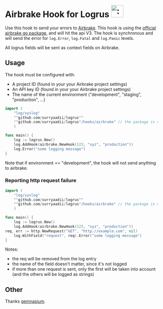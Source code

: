 # Airbrake Hook for Logrus <img src="http://i.imgur.com/hTeVwmJ.png" width="40" height="40" alt=":walrus:" class="emoji" title=":walrus:" />

Use this hook to send your errors to [Airbrake](https://airbrake.io/).
This hook is using the [official airbrake go package](https://github.com/airbrake/gobrake), and will hit the api V3.
The hook is synchronous and will send the error for `log.Error`, `log.Fatal` and `log.Panic` levels.

All logrus fields will be sent as context fields on Airbrake.

## Usage

The hook must be configured with:

* A project ID (found in your your Airbrake project settings)
* An API key ID (found in your your Airbrake project settings)
* The name of the current environment ("development", "staging", "production", ...)

```go
import (
    "log/syslog"
    ""github.com/surryaadii/logrus""
    ""github.com/surryaadii/logrus"/hooks/airbrake" // the package is named "aibrake"
    )

func main() {
    log := logrus.New()
    log.AddHook(airbrake.NewHook(123, "xyz", "production"))
    log.Error("some logging message")
}
```

Note that if environment == "development", the hook will not send anything to airbrake.

### Reporting http request failure


```go
import (
    "log/syslog"
    ""github.com/surryaadii/logrus""
    ""github.com/surryaadii/logrus"/hooks/airbrake" // the package is named "aibrake"
    )

func main() {
    log := logrus.New()
    log.AddHook(airbrake.NewHook(123, "xyz", "production"))
req, err := http.NewRequest("GET", "http://example.com", nil)
    log.WithField("request", req).Error("some logging message")
}
```

Notes:

* the req will be removed from the log entry
* the name of the field doesn't matter, since it's not logged
* if more than one request is sent, only the first will be taken into account (and the others will be logged as strings)


## Other

Thanks [gemnasium](https://github.com/gemnasium/logrus-airbrake-hook).

